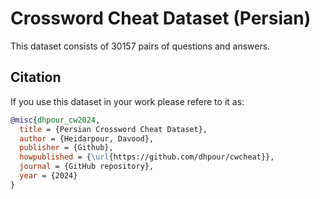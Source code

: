 # Crossword Cheat Dataset (Persian)

This dataset consists of 30157 pairs of questions and answers.

Citation
--------
If you use this dataset in your work please refere to it as:

```bibtex
@misc{dhpour_cw2024,
  title = {Persian Crossword Cheat Dataset},
  author = {Heidarpour, Davood},
  publisher = {Github},
  howpublished = {\url{https://github.com/dhpour/cwcheat}},
  journal = {GitHub repository},
  year = {2024}
}